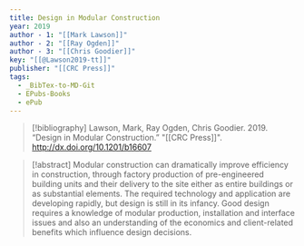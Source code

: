 ```yaml
---
title: Design in Modular Construction
year: 2019
author - 1: "[[Mark Lawson]]"
author - 2: "[[Ray Ogden]]"
author - 3: "[[Chris Goodier]]"
key: "[[@Lawson2019-tt]]"
publisher: "[[CRC Press]]"
tags:
  - _BibTex-to-MD-Git
  - EPubs-Books
  - ePub
---
```


> [!bibliography]
> Lawson, Mark, Ray Ogden, Chris Goodier. 2019. “Design in Modular Construction.” "[[CRC Press]]". http://dx.doi.org/10.1201/b16607

> [!abstract]
> Modular construction can dramatically improve efficiency in construction, through factory production of pre-engineered building units and their delivery to the site either as entire buildings or as substantial elements. The required technology and application are developing rapidly, but design is still in its infancy. Good design requires a knowledge of modular production, installation and interface issues and also an understanding of the economics and client-related benefits which influence design decisions.